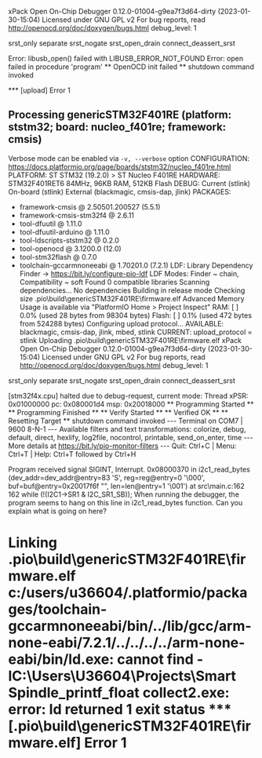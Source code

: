 xPack Open On-Chip Debugger 0.12.0-01004-g9ea7f3d64-dirty (2023-01-30-15:04)
Licensed under GNU GPL v2
For bug reports, read
        http://openocd.org/doc/doxygen/bugs.html
debug_level: 1

srst_only separate srst_nogate srst_open_drain connect_deassert_srst

Error: libusb_open() failed with LIBUSB_ERROR_NOT_FOUND
Error: open failed
in procedure 'program'
** OpenOCD init failed **
shutdown command invoked

*** [upload] Error 1

Processing genericSTM32F401RE (platform: ststm32; board: nucleo_f401re; framework: cmsis)
----------------------------------------------------------------------------------------------------------------------------------------------------------------------------------------------------------------------
Verbose mode can be enabled via `-v, --verbose` option
CONFIGURATION: https://docs.platformio.org/page/boards/ststm32/nucleo_f401re.html
PLATFORM: ST STM32 (19.2.0) > ST Nucleo F401RE
HARDWARE: STM32F401RET6 84MHz, 96KB RAM, 512KB Flash
DEBUG: Current (stlink) On-board (stlink) External (blackmagic, cmsis-dap, jlink)
PACKAGES: 
 - framework-cmsis @ 2.50501.200527 (5.5.1) 
 - framework-cmsis-stm32f4 @ 2.6.11 
 - tool-dfuutil @ 1.11.0 
 - tool-dfuutil-arduino @ 1.11.0 
 - tool-ldscripts-ststm32 @ 0.2.0 
 - tool-openocd @ 3.1200.0 (12.0) 
 - tool-stm32flash @ 0.7.0
 - toolchain-gccarmnoneeabi @ 1.70201.0 (7.2.1)
LDF: Library Dependency Finder -> https://bit.ly/configure-pio-ldf
LDF Modes: Finder ~ chain, Compatibility ~ soft
Found 0 compatible libraries
Scanning dependencies...
No dependencies
Building in release mode
Checking size .pio\build\genericSTM32F401RE\firmware.elf
Advanced Memory Usage is available via "PlatformIO Home > Project Inspect"
RAM:   [          ]   0.0% (used 28 bytes from 98304 bytes)
Flash: [          ]   0.1% (used 472 bytes from 524288 bytes)
Configuring upload protocol...
AVAILABLE: blackmagic, cmsis-dap, jlink, mbed, stlink
CURRENT: upload_protocol = stlink
Uploading .pio\build\genericSTM32F401RE\firmware.elf
xPack Open On-Chip Debugger 0.12.0-01004-g9ea7f3d64-dirty (2023-01-30-15:04)
Licensed under GNU GPL v2
For bug reports, read
        http://openocd.org/doc/doxygen/bugs.html
debug_level: 1

srst_only separate srst_nogate srst_open_drain connect_deassert_srst

[stm32f4x.cpu] halted due to debug-request, current mode: Thread 
xPSR: 0x01000000 pc: 0x080001d4 msp: 0x20018000
** Programming Started **
** Programming Finished **
** Verify Started **
** Verified OK **
** Resetting Target **
shutdown command invoked
--- Terminal on COM7 | 9600 8-N-1
--- Available filters and text transformations: colorize, debug, default, direct, hexlify, log2file, nocontrol, printable, send_on_enter, time
--- More details at https://bit.ly/pio-monitor-filters
--- Quit: Ctrl+C | Menu: Ctrl+T | Help: Ctrl+T followed by Ctrl+H


Program
 received signal SIGINT, Interrupt.
0x08000370 in i2c1_read_bytes (dev_addr=dev_addr@entry=83 'S', reg=reg@entry=0 '\000', buf=buf@entry=0x20017f6f "", len=len@entry=1 '\001') at src\main.c:162
162	    while (!(I2C1->SR1 & I2C_SR1_SB));
When running the debugger, the program seems to hang on this line in i2c1_read_bytes function. Can you explain what is going on here? 

Linking .pio\build\genericSTM32F401RE\firmware.elf
c:/users/u36604/.platformio/packages/toolchain-gccarmnoneeabi/bin/../lib/gcc/arm-none-eabi/7.2.1/../../../../arm-none-eabi/bin/ld.exe: cannot find -lC:\Users\U36604\Projects\Smart Spindle\_printf_float
collect2.exe: error: ld returned 1 exit status
*** [.pio\build\genericSTM32F401RE\firmware.elf] Error 1
===============================================================

